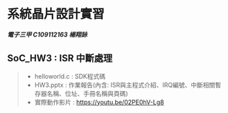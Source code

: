 # 系統晶片設計實習
***電子三甲 C109112163 楊翔詠***
## SoC_HW3 : ISR 中斷處理
> - helloworld.c : SDK程式碼
> - HW3.pptx : 作業報告(內含: ISR與主程式介紹、IRQ編號、中斷相關暫存器名稱、位址、手冊名稱與頁碼)
> - 實際動作影片 : https://youtu.be/02PE0hV-Lg8
